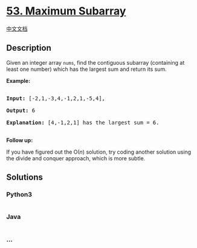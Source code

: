 # [53. Maximum Subarray](https://leetcode.com/problems/maximum-subarray)

[中文文档](/solution/0000-0099/0053.Maximum%20Subarray/README.md)

## Description
<p>Given an integer array <code>nums</code>, find the contiguous subarray&nbsp;(containing at least one number) which has the largest sum and return its sum.</p>



<p><strong>Example:</strong></p>



<pre>

<strong>Input:</strong> [-2,1,-3,4,-1,2,1,-5,4],

<strong>Output:</strong> 6

<strong>Explanation:</strong>&nbsp;[4,-1,2,1] has the largest sum = 6.

</pre>



<p><strong>Follow up:</strong></p>



<p>If you have figured out the O(<em>n</em>) solution, try coding another solution using the divide and conquer approach, which is more subtle.</p>




## Solutions


<!-- tabs:start -->

### **Python3**

```python

```

### **Java**

```java

```

### **...**
```

```

<!-- tabs:end -->